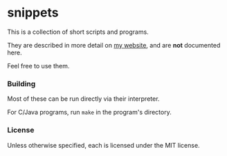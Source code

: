 snippets
=========

This is a collection of short scripts and programs.

They are described in more detail on [my website](http://www.woodruffw.us/snippets.html), and are **not** documented here.

Feel free to use them.

### Building

Most of these can be run directly via their interpreter.

For C/Java programs, run `make` in the program's directory.

### License

Unless otherwise specified, each is licensed under the MIT license.

